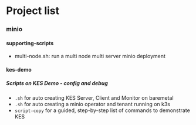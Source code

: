 # Project list
### minio 
#### supporting-scripts
- multi-node.sh: run a multi node multi server minio deployment
#### kes-demo
##### Scripts on KES Demo - config and debug
- `.sh` for auto creating KES Server, Client and Monitor on baremetal
- `.sh` for auto creating a minio operator and tenant running on k3s
- `script-copy` for a guided, step-by-step list of commands to demonstrate KES